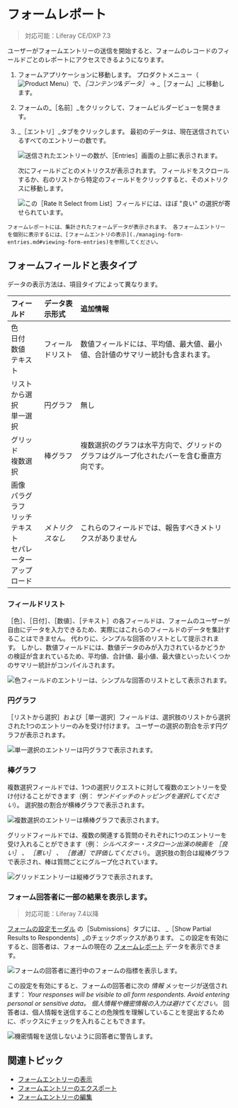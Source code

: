 # フォームレポート

> 対応可能：Liferay CE/DXP 7.3

ユーザーがフォームエントリーの送信を開始すると、フォームのレコードのフィールドごとのレポートにアクセスできるようになります。

1. フォームアプリケーションに移動します。 プロダクトメニュー（![Product Menu](../../../images/icon-product-menu.png)）で、_［コンテンツ&データ］_ &rarr; _［フォーム］_に移動します。

1. フォームの_［名前］_をクリックして、フォームビルダービューを開きます。

1. _［エントリ］_タブをクリックします。 最初のデータは、現在送信されているすべてのエントリーの数です。

   ![送信されたエントリーの数が、［Entries］画面の上部に表示されます。](./form-reports/images/06.png)

   次にフィールドごとのメトリクスが表示されます。 フィールドをスクロールするか、右のリストから特定のフィールドをクリックすると、そのメトリクスに移動します。

   ![この［Rate It Select from List］フィールドには、ほぼ "良い" の選択が寄せられています。](./form-reports/images/01.png)

```{tip}
フォームレポートには、集計されたフォームデータが表示されます。 各フォームエントリーを個別に表示するには、[フォームエントリの表示](./managing-form-entries.md#viewing-form-entries)を参照してください。
```

## フォームフィールドと表タイプ

データの表示方法は、項目タイプによって異なります。

| フィールド                                                                      | データ表示形式   | 追加情報                                         |
|:-------------------------------------------------------------------------- |:--------- |:-------------------------------------------- |
| 色<br />日付<br />数値<br />テキスト                              | フィールドリスト  | 数値フィールドには、平均値、最大値、最小値、合計値のサマリー統計も含まれます。      |
| リストから選択<br />単一選択                                                    | 円グラフ      | 無し                                           |
| グリッド<br />複数選択                                                       | 棒グラフ      | 複数選択のグラフは水平方向で、グリッドのグラフはグループ化されたバーを含む垂直方向です。 |
| 画像<br />パラグラフ<br />リッチテキスト<br />セパレーター<br />アップロード | _メトリクスなし_ | これらのフィールドでは、報告すべきメトリクスがありません                 |

### フィールドリスト

［色］、［日付］、［数値］、［テキスト］の各フィールドは、フォームのユーザーが自由にデータを入力できるため、実際にはこれらのフィールドのデータを集計することはできません。 代わりに、シンプルな回答のリストとして提示されます。 しかし、数値フィールドには、数値データのみが入力されているかどうかの検証が含まれているため、平均値、合計値、最小値、最大値といったいくつかのサマリー統計がコンパイルされます。

![色フィールドのエントリーは、シンプルな回答のリストとして表示されます。](./form-reports/images/02.png)

### 円グラフ

［リストから選択］および［単一選択］フィールドは、選択肢のリストから選択された1つのエントリーのみを受け付けます。 ユーザーの選択の割合を示す円グラフが表示されます。

![単一選択のエントリーは円グラフで表示されます。](./form-reports/images/03.png)

### 棒グラフ

複数選択フィールドでは、1つの選択リクエストに対して複数のエントリーを受け付けることができます（例： _サンドイッチのトッピングを選択してください_）。 選択肢の割合が横棒グラフで表示されます。

![複数選択のエントリーは横棒グラフで表示されます。](./form-reports/images/04.png)

グリッドフィールドでは、複数の関連する質問のそれぞれに1つのエントリーを受け入れることができます（例： _シルベスター・スタローン出演の映画を ［良い］ 、 ［悪い］ 、 ［普通］で評価してください_）。 選択肢の割合は縦棒グラフで表示され、棒は質問ごとにグループ化されています。

![グリッドエントリーは縦棒グラフで表示されます。](./form-reports/images/05.png)

### フォーム回答者に一部の結果を表示します。

> 対応可能：Liferay 7.4以降

[フォームの設定モーダル](../creating-and-managing-forms/forms-configuration-reference.md#form-settings) の［Submissions］タブには、 _［Show Partial Results to Respondents］_のチェックボックスがあります。 この設定を有効にすると、回答者は、フォームの現在の [フォームレポート](../sharing-forms-and-managing-submissions/form-reports.md) データを表示できます。

![フォームの回答者に進行中のフォームの指標を表示します。](./form-reports/images/10.png)

この設定を有効にすると、フォームの回答者に次の _情報_ メッセージが送信されます： _Your responses will be visible to all form respondents. Avoid entering personal or sensitive data。 個人情報や機密情報の入力は避けてください。_ 回答者は、個人情報を送信することの危険性を理解していることを提出するために、ボックスにチェックを入れることもできます。

![機密情報を送信しないように回答者に警告します。](./form-reports/images/08.png)

## 関連トピック

* [フォームエントリーの表示](./managing-form-entries.md#viewing-form-entries)
* [フォームエントリーのエクスポート](./managing-form-entries.md#exporting-form-entries)
* [フォームエントリーの編集](./managing-form-entries.md#editing-form-entries)

